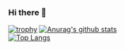 ### Hi there 👋
[![trophy](https://github-profile-trophy.vercel.app/?username=oatrice)](https://github.com/ryo-ma/github-profile-trophy)
[![Anurag's github stats](https://github-readme-stats.vercel.app/api?username=oatrice&count_private=true&show_icons=true&show_owner=true&bg_color=30,009688,66bb6a&text_color=ffffff&title_color=bbdefb&icon_color=bbdefb)](https://github.com/anuraghazra/github-readme-stats)<br>
[![Top Langs](https://github-readme-stats.vercel.app/api/top-langs/?username=oatrice)](https://github.com/anuraghazra/github-readme-stats)




<!--
**oatrice/oatrice** is a ✨ _special_ ✨ repository because its `README.md` (this file) appears on your GitHub profile.

Here are some ideas to get you started:

- 🔭 I’m currently working on ...
- 🌱 I’m currently learning ...
- 👯 I’m looking to collaborate on ...
- 🤔 I’m looking for help with ...
- 💬 Ask me about ...
- 📫 How to reach me: ...
- 😄 Pronouns: ...
- ⚡ Fun fact: ...
-->
